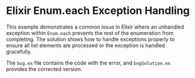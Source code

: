 # Elixir Enum.each Exception Handling

This example demonstrates a common issue in Elixir where an unhandled exception within `Enum.each` prevents the rest of the enumeration from completing.  The solution shows how to handle exceptions properly to ensure all list elements are processed or the exception is handled gracefully.

The `bug.ex` file contains the code with the error, and `bugSolution.ex` provides the corrected version.
